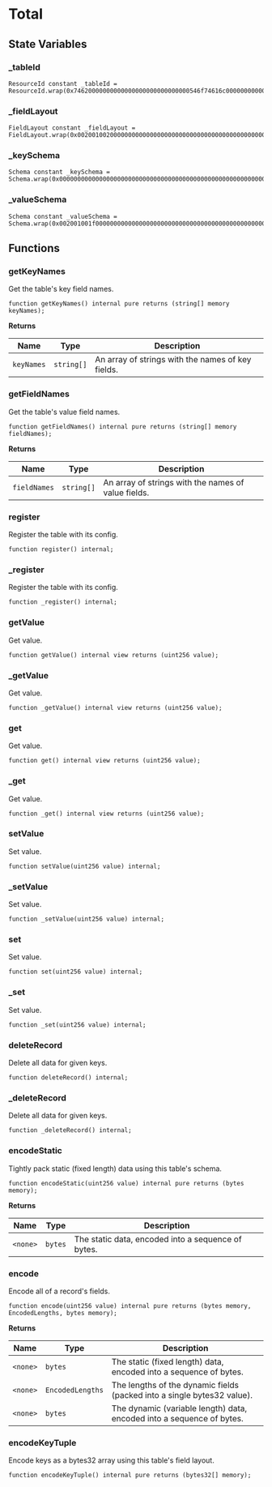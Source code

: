 # Total

## State Variables
### _tableId

```solidity
ResourceId constant _tableId = ResourceId.wrap(0x74620000000000000000000000000000546f74616c0000000000000000000000);
```


### _fieldLayout

```solidity
FieldLayout constant _fieldLayout = FieldLayout.wrap(0x0020010020000000000000000000000000000000000000000000000000000000);
```


### _keySchema

```solidity
Schema constant _keySchema = Schema.wrap(0x0000000000000000000000000000000000000000000000000000000000000000);
```


### _valueSchema

```solidity
Schema constant _valueSchema = Schema.wrap(0x002001001f000000000000000000000000000000000000000000000000000000);
```


## Functions
### getKeyNames

Get the table's key field names.


```solidity
function getKeyNames() internal pure returns (string[] memory keyNames);
```
**Returns**

|Name|Type|Description|
|----|----|-----------|
|`keyNames`|`string[]`|An array of strings with the names of key fields.|


### getFieldNames

Get the table's value field names.


```solidity
function getFieldNames() internal pure returns (string[] memory fieldNames);
```
**Returns**

|Name|Type|Description|
|----|----|-----------|
|`fieldNames`|`string[]`|An array of strings with the names of value fields.|


### register

Register the table with its config.


```solidity
function register() internal;
```

### _register

Register the table with its config.


```solidity
function _register() internal;
```

### getValue

Get value.


```solidity
function getValue() internal view returns (uint256 value);
```

### _getValue

Get value.


```solidity
function _getValue() internal view returns (uint256 value);
```

### get

Get value.


```solidity
function get() internal view returns (uint256 value);
```

### _get

Get value.


```solidity
function _get() internal view returns (uint256 value);
```

### setValue

Set value.


```solidity
function setValue(uint256 value) internal;
```

### _setValue

Set value.


```solidity
function _setValue(uint256 value) internal;
```

### set

Set value.


```solidity
function set(uint256 value) internal;
```

### _set

Set value.


```solidity
function _set(uint256 value) internal;
```

### deleteRecord

Delete all data for given keys.


```solidity
function deleteRecord() internal;
```

### _deleteRecord

Delete all data for given keys.


```solidity
function _deleteRecord() internal;
```

### encodeStatic

Tightly pack static (fixed length) data using this table's schema.


```solidity
function encodeStatic(uint256 value) internal pure returns (bytes memory);
```
**Returns**

|Name|Type|Description|
|----|----|-----------|
|`<none>`|`bytes`|The static data, encoded into a sequence of bytes.|


### encode

Encode all of a record's fields.


```solidity
function encode(uint256 value) internal pure returns (bytes memory, EncodedLengths, bytes memory);
```
**Returns**

|Name|Type|Description|
|----|----|-----------|
|`<none>`|`bytes`|The static (fixed length) data, encoded into a sequence of bytes.|
|`<none>`|`EncodedLengths`|The lengths of the dynamic fields (packed into a single bytes32 value).|
|`<none>`|`bytes`|The dynamic (variable length) data, encoded into a sequence of bytes.|


### encodeKeyTuple

Encode keys as a bytes32 array using this table's field layout.


```solidity
function encodeKeyTuple() internal pure returns (bytes32[] memory);
```

